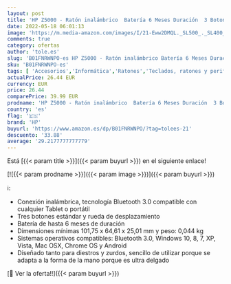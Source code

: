 ```yaml
---
layout: post
title: 'HP Z5000 - Ratón inalámbrico  Batería 6 Meses Duración  3 Botones y Rueda de Desplazamiento  Tecnología Bluetooth 3.0  Windows 10  8  7  XP  Vista  Mac OSX  Chrome OS y Android   Plata Ceniza Oscura'
date: 2022-05-18 06:01:13
image: 'https://m.media-amazon.com/images/I/21-Eww2DMQL._SL500_._SL400_.jpg'
comments: true
category: ofertas
author: 'tole.es'
slug: 'B01FNRWNPO-es HP Z5000 - Ratón inalámbrico Batería 6 Meses Duración 3...'
sku: 'B01FNRWNPO-es'
tags: [ 'Accesorios','Informática','Ratones','Teclados, ratones y periféricos de entrada','android','hp','🇪🇸', ]
actualPrice: 26.44 EUR
currency: EUR
price: 26.44
comparePrice: 39.99 EUR
prodname: 'HP Z5000 - Ratón inalámbrico  Batería 6 Meses Duración  3 Botones y Rueda de Desplazamiento  Tecnología Bluetooth 3.0  Windows 10  8  7  XP  Vista  Mac OSX  Chrome OS y Android   Plata Ceniza Oscura'
country: 'es'
flag: '🇪🇸'
brand: 'HP'
buyurl: 'https://www.amazon.es/dp/B01FNRWNPO/?tag=tolees-21'
descuento: '33.88'
average: '29.2177777777779'
---
```


Está [{{< param title >}}]({{< param buyurl >}}) en el siguiente enlace!

[![{{< param prodname >}}]({{< param image >}})]({{< param buyurl >}})

ℹ️:

- Conexión inalámbrica, tecnología Bluetooth 3.0 compatible con cualquier Tablet o portátil
- Tres botones estándar y rueda de desplazamiento
- Batería de hasta 6 meses de duración
- Dimensiones mínimas 101,75 x 64,61 x 25,01 mm y peso: 0,044 kg
- Sistemas operativos compatibles: Bluetooth 3.0, Windows 10, 8, 7, XP, Vista, Mac OSX, Chrome OS y Android
- Diseñado tanto para diestros y zurdos, sencillo de utilizar porque se adapta a la forma de la mano porque es ultra delgado

[🛒 Ver la oferta!!]({{< param buyurl >}})
